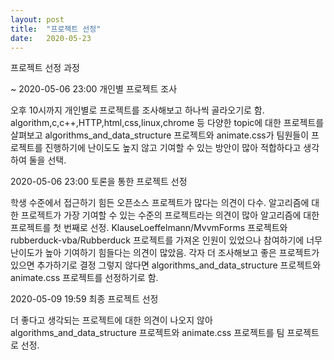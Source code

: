 ```yaml
---
layout: post
title:  "프로젝트 선정"
date:   2020-05-23
---
```


프로젝트 선정 과정

~ 2020-05-06 23:00 개인별 프로젝트 조사

오후 10시까지 개인별로 프로젝트를 조사해보고 하나씩 골라오기로 함.
algorithm,c,c++,HTTP,html,css,linux,chrome 등 다양한 topic에 대한 프로젝트를 살펴보고 algorithms_and_data_structure 프로젝트와 animate.css가 팀원들이 프로젝트를 진행하기에 난이도도 높지 않고 기여할 수 있는 방안이 많아 적합하다고 생각하여 둘을 선택.

2020-05-06 23:00 토론을 통한 프로젝트 선정

학생 수준에서 접근하기 힘든 오픈소스 프로젝트가 많다는 의견이 다수.
알고리즘에 대한 프로젝트가 가장 기여할 수 있는 수준의 프로젝트라는 의견이 많아 알고리즘에 대한 프로젝트를 첫 번째로 선정.
KlauseLoeffelmann/MvvmForms 프로젝트와 rubberduck-vba/Rubberduck 프로젝트를 가져온 인원이 있었으나 참여하기에 너무 난이도가 높아 기여하기 힘들다는 의견이 많았음.
각자 더 조사해보고 좋은 프로젝트가 있으면 추가하기로 결정
그렇지 않다면 algorithms_and_data_structure 프로젝트와 animate.css 프로젝트를 선정하기로 함.

2020-05-09 19:59 최종 프로젝트 선정

더 좋다고 생각되는 프로젝트에 대한 의견이 나오지 않아 algorithms_and_data_structure 프로젝트와 animate.css 프로젝트를 팀 프로젝트로 선정.
